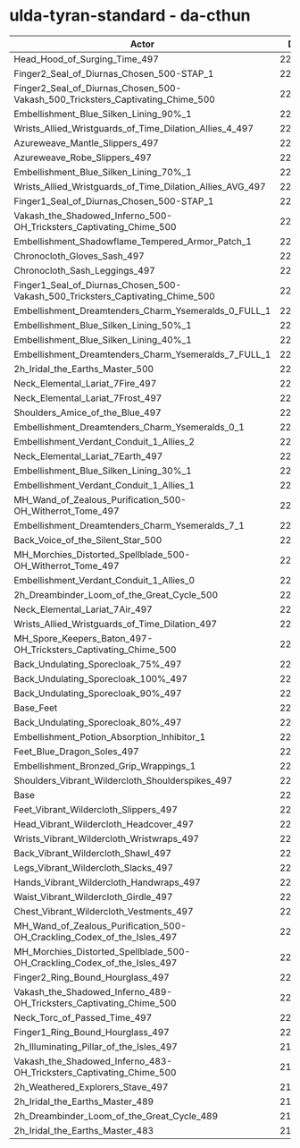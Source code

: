 # ulda-tyran-standard - da-cthun
| Actor | DPS | Increase |
|---|:---:|:---:|
|Head_Hood_of_Surging_Time_497|226214|2.30%|
|Finger2_Seal_of_Diurnas_Chosen_500-STAP_1|224690|1.61%|
|Finger2_Seal_of_Diurnas_Chosen_500-Vakash_500_Tricksters_Captivating_Chime_500|224495|1.52%|
|Embellishment_Blue_Silken_Lining_90%_1|224471|1.51%|
|Wrists_Allied_Wristguards_of_Time_Dilation_Allies_4_497|224319|1.44%|
|Azureweave_Mantle_Slippers_497|224256|1.41%|
|Azureweave_Robe_Slippers_497|224184|1.38%|
|Embellishment_Blue_Silken_Lining_70%_1|223790|1.20%|
|Wrists_Allied_Wristguards_of_Time_Dilation_Allies_AVG_497|223687|1.15%|
|Finger1_Seal_of_Diurnas_Chosen_500-STAP_1|223679|1.15%|
|Vakash_the_Shadowed_Inferno_500-OH_Tricksters_Captivating_Chime_500|223424|1.04%|
|Embellishment_Shadowflame_Tempered_Armor_Patch_1|223416|1.03%|
|Chronocloth_Gloves_Sash_497|223358|1.01%|
|Chronocloth_Sash_Leggings_497|223033|0.86%|
|Finger1_Seal_of_Diurnas_Chosen_500-Vakash_500_Tricksters_Captivating_Chime_500|223001|0.84%|
|Embellishment_Dreamtenders_Charm_Ysemeralds_0_FULL_1|222992|0.84%|
|Embellishment_Blue_Silken_Lining_50%_1|222991|0.84%|
|Embellishment_Blue_Silken_Lining_40%_1|222676|0.70%|
|Embellishment_Dreamtenders_Charm_Ysemeralds_7_FULL_1|222603|0.66%|
|2h_Iridal_the_Earths_Master_500|222435|0.59%|
|Neck_Elemental_Lariat_7Fire_497|222415|0.58%|
|Neck_Elemental_Lariat_7Frost_497|222395|0.57%|
|Shoulders_Amice_of_the_Blue_497|222307|0.53%|
|Embellishment_Dreamtenders_Charm_Ysemeralds_0_1|222256|0.51%|
|Embellishment_Verdant_Conduit_1_Allies_2|222198|0.48%|
|Neck_Elemental_Lariat_7Earth_497|222192|0.48%|
|Embellishment_Blue_Silken_Lining_30%_1|222173|0.47%|
|Embellishment_Verdant_Conduit_1_Allies_1|222150|0.46%|
|MH_Wand_of_Zealous_Purification_500-OH_Witherrot_Tome_497|222128|0.45%|
|Embellishment_Dreamtenders_Charm_Ysemeralds_7_1|222067|0.42%|
|Back_Voice_of_the_Silent_Star_500|222027|0.40%|
|MH_Morchies_Distorted_Spellblade_500-OH_Witherrot_Tome_497|222002|0.39%|
|Embellishment_Verdant_Conduit_1_Allies_0|221930|0.36%|
|2h_Dreambinder_Loom_of_the_Great_Cycle_500|221911|0.35%|
|Neck_Elemental_Lariat_7Air_497|221840|0.32%|
|Wrists_Allied_Wristguards_of_Time_Dilation_497|221830|0.32%|
|MH_Spore_Keepers_Baton_497-OH_Tricksters_Captivating_Chime_500|221499|0.17%|
|Back_Undulating_Sporecloak_75%_497|221433|0.14%|
|Back_Undulating_Sporecloak_100%_497|221418|0.13%|
|Back_Undulating_Sporecloak_90%_497|221399|0.12%|
|Base_Feet|221364|0.10%|
|Back_Undulating_Sporecloak_80%_497|221339|0.09%|
|Embellishment_Potion_Absorption_Inhibitor_1|221296|0.07%|
|Feet_Blue_Dragon_Soles_497|221241|0.05%|
|Embellishment_Bronzed_Grip_Wrappings_1|221175|0.02%|
|Shoulders_Vibrant_Wildercloth_Shoulderspikes_497|221168|0.02%|
|Base|221133|0.00%|
|Feet_Vibrant_Wildercloth_Slippers_497|221016|-0.05%|
|Head_Vibrant_Wildercloth_Headcover_497|220993|-0.06%|
|Wrists_Vibrant_Wildercloth_Wristwraps_497|220951|-0.08%|
|Back_Vibrant_Wildercloth_Shawl_497|220930|-0.09%|
|Legs_Vibrant_Wildercloth_Slacks_497|220900|-0.11%|
|Hands_Vibrant_Wildercloth_Handwraps_497|220876|-0.12%|
|Waist_Vibrant_Wildercloth_Girdle_497|220814|-0.14%|
|Chest_Vibrant_Wildercloth_Vestments_497|220731|-0.18%|
|MH_Wand_of_Zealous_Purification_500-OH_Crackling_Codex_of_the_Isles_497|220726|-0.18%|
|MH_Morchies_Distorted_Spellblade_500-OH_Crackling_Codex_of_the_Isles_497|220684|-0.20%|
|Finger2_Ring_Bound_Hourglass_497|220682|-0.20%|
|Vakash_the_Shadowed_Inferno_489-OH_Tricksters_Captivating_Chime_500|220555|-0.26%|
|Neck_Torc_of_Passed_Time_497|220389|-0.34%|
|Finger1_Ring_Bound_Hourglass_497|220212|-0.42%|
|2h_Illuminating_Pillar_of_the_Isles_497|219986|-0.52%|
|Vakash_the_Shadowed_Inferno_483-OH_Tricksters_Captivating_Chime_500|219307|-0.83%|
|2h_Weathered_Explorers_Stave_497|219117|-0.91%|
|2h_Iridal_the_Earths_Master_489|218410|-1.23%|
|2h_Dreambinder_Loom_of_the_Great_Cycle_489|217938|-1.44%|
|2h_Iridal_the_Earths_Master_483|216482|-2.10%|
